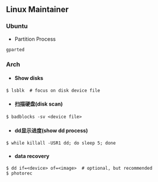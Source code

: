 ## Linux Maintainer


### Ubuntu
  - Partition Process
  ```shell
  gparted
  ```

### Arch
  - #### Show disks
  ```shell
  $ lsblk  # focus on disk device file
  ```
  - #### 扫描硬盘(disk scan)
  ```shell
  $ badblocks -sv <device file>
  ```

  - #### dd显示进度(show dd process)
  ```shell
  $ while killall -USR1 dd; do sleep 5; done
  ```

  - #### data recovery
  ```shell
  $ dd if=<device> of=<image>  # optional, but recommended
  $ photorec
  ```
